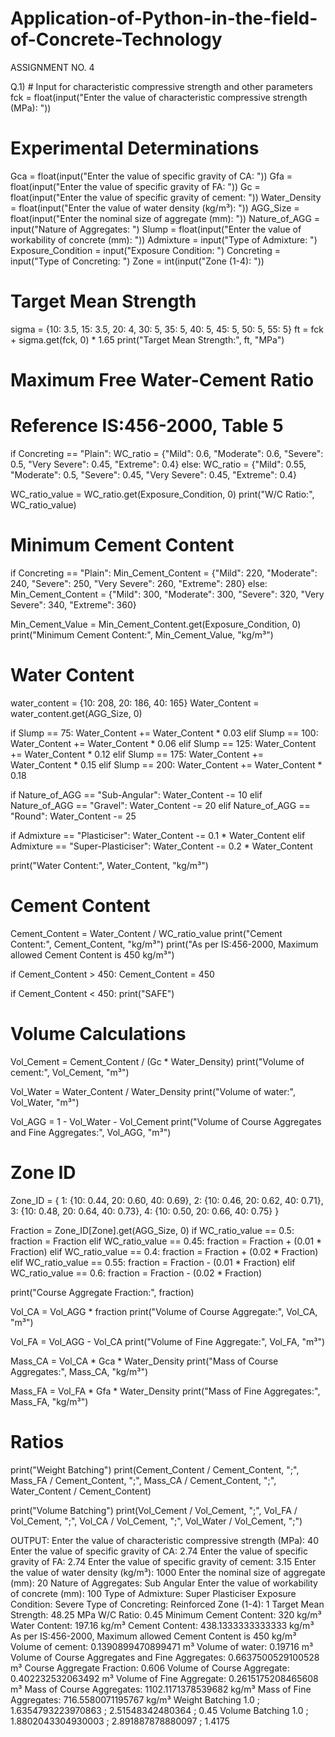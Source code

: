 # Application-of-Python-in-the-field-of-Concrete-Technology
ASSIGNMENT NO. 4

Q.1) # Input for characteristic compressive strength and other parameters
fck = float(input("Enter the value of characteristic compressive strength (MPa): "))

# Experimental Determinations
Gca = float(input("Enter the value of specific gravity of CA: "))
Gfa = float(input("Enter the value of specific gravity of FA: "))
Gc = float(input("Enter the value of specific gravity of cement: "))
Water_Density = float(input("Enter the value of water density (kg/m³): "))
AGG_Size = float(input("Enter the nominal size of aggregate (mm): "))
Nature_of_AGG = input("Nature of Aggregates: ")
Slump = float(input("Enter the value of workability of concrete (mm): "))
Admixture = input("Type of Admixture: ")
Exposure_Condition = input("Exposure Condition: ")
Concreting = input("Type of Concreting: ")
Zone = int(input("Zone (1-4): "))

# Target Mean Strength
sigma = {10: 3.5, 15: 3.5, 20: 4, 30: 5, 35: 5, 40: 5, 45: 5, 50: 5, 55: 5}
ft = fck + sigma.get(fck, 0) * 1.65
print("Target Mean Strength:", ft, "MPa")

# Maximum Free Water-Cement Ratio
# Reference IS:456-2000, Table 5
if Concreting == "Plain":
    WC_ratio = {"Mild": 0.6, "Moderate": 0.6, "Severe": 0.5, "Very Severe": 0.45, "Extreme": 0.4}
else:
    WC_ratio = {"Mild": 0.55, "Moderate": 0.5, "Severe": 0.45, "Very Severe": 0.45, "Extreme": 0.4}
    
WC_ratio_value = WC_ratio.get(Exposure_Condition, 0)
print("W/C Ratio:", WC_ratio_value)

# Minimum Cement Content
if Concreting == "Plain":
    Min_Cement_Content = {"Mild": 220, "Moderate": 240, "Severe": 250, "Very Severe": 260, "Extreme": 280}
else:
    Min_Cement_Content = {"Mild": 300, "Moderate": 300, "Severe": 320, "Very Severe": 340, "Extreme": 360}

Min_Cement_Value = Min_Cement_Content.get(Exposure_Condition, 0)
print("Minimum Cement Content:", Min_Cement_Value, "kg/m³")

# Water Content
water_content = {10: 208, 20: 186, 40: 165}
Water_Content = water_content.get(AGG_Size, 0)

if Slump == 75:
    Water_Content += Water_Content * 0.03
elif Slump == 100:
    Water_Content += Water_Content * 0.06
elif Slump == 125:
    Water_Content += Water_Content * 0.12
elif Slump == 175:
    Water_Content += Water_Content * 0.15
elif Slump == 200:
    Water_Content += Water_Content * 0.18

if Nature_of_AGG == "Sub-Angular":
    Water_Content -= 10
elif Nature_of_AGG == "Gravel":
    Water_Content -= 20
elif Nature_of_AGG == "Round":
    Water_Content -= 25

if Admixture == "Plasticiser":
    Water_Content -= 0.1 * Water_Content
elif Admixture == "Super-Plasticiser":
    Water_Content -= 0.2 * Water_Content

print("Water Content:", Water_Content, "kg/m³")

# Cement Content
Cement_Content = Water_Content / WC_ratio_value
print("Cement Content:", Cement_Content, "kg/m³")
print("As per IS:456-2000, Maximum allowed Cement Content is 450 kg/m³")

if Cement_Content > 450:
    Cement_Content = 450

if Cement_Content < 450:
    print("SAFE")

# Volume Calculations
Vol_Cement = Cement_Content / (Gc * Water_Density)
print("Volume of cement:", Vol_Cement, "m³")

Vol_Water = Water_Content / Water_Density
print("Volume of water:", Vol_Water, "m³")

Vol_AGG = 1 - Vol_Water - Vol_Cement
print("Volume of Course Aggregates and Fine Aggregates:", Vol_AGG, "m³")

# Zone ID
Zone_ID = {
    1: {10: 0.44, 20: 0.60, 40: 0.69},
    2: {10: 0.46, 20: 0.62, 40: 0.71},
    3: {10: 0.48, 20: 0.64, 40: 0.73},
    4: {10: 0.50, 20: 0.66, 40: 0.75}
}

Fraction = Zone_ID[Zone].get(AGG_Size, 0)
if WC_ratio_value == 0.5:
    fraction = Fraction
elif WC_ratio_value == 0.45:
    fraction = Fraction + (0.01 * Fraction)
elif WC_ratio_value == 0.4:
    fraction = Fraction + (0.02 * Fraction)
elif WC_ratio_value == 0.55:
    fraction = Fraction - (0.01 * Fraction)
elif WC_ratio_value == 0.6:
    fraction = Fraction - (0.02 * Fraction)

print("Course Aggregate Fraction:", fraction)

Vol_CA = Vol_AGG * fraction
print("Volume of Course Aggregate:", Vol_CA, "m³")

Vol_FA = Vol_AGG - Vol_CA
print("Volume of Fine Aggregate:", Vol_FA, "m³")

Mass_CA = Vol_CA * Gca * Water_Density
print("Mass of Course Aggregates:", Mass_CA, "kg/m³")

Mass_FA = Vol_FA * Gfa * Water_Density
print("Mass of Fine Aggregates:", Mass_FA, "kg/m³")

# Ratios
print("Weight Batching")
print(Cement_Content / Cement_Content, ";", Mass_FA / Cement_Content, ";", Mass_CA / Cement_Content, ";", Water_Content / Cement_Content)

print("Volume Batching")
print(Vol_Cement / Vol_Cement, ";", Vol_FA / Vol_Cement, ";", Vol_CA / Vol_Cement, ";", Vol_Water / Vol_Cement, ";")

OUTPUT:
Enter the value of characteristic compressive strength (MPa): 40
Enter the value of specific gravity of CA: 2.74
Enter the value of specific gravity of FA: 2.74
Enter the value of specific gravity of cement: 3.15
Enter the value of water density (kg/m³): 1000
Enter the nominal size of aggregate (mm): 20
Nature of Aggregates: Sub Angular
Enter the value of workability of concrete (mm): 100
Type of Admixture: Super Plasticiser
Exposure Condition: Severe
Type of Concreting: Reinforced
Zone (1-4): 1
Target Mean Strength: 48.25 MPa
W/C Ratio: 0.45
Minimum Cement Content: 320 kg/m³
Water Content: 197.16 kg/m³
Cement Content: 438.1333333333333 kg/m³
As per IS:456-2000, Maximum allowed Cement Content is 450 kg/m³
Volume of cement: 0.1390899470899471 m³
Volume of water: 0.19716 m³
Volume of Course Aggregates and Fine Aggregates: 0.6637500529100528 m³
Course Aggregate Fraction: 0.606
Volume of Course Aggregate: 0.402232532063492 m³
Volume of Fine Aggregate: 0.2615175208465608 m³
Mass of Course Aggregates: 1102.1171378539682 kg/m³
Mass of Fine Aggregates: 716.5580071195767 kg/m³
Weight Batching
1.0 ; 1.6354793223970863 ; 2.51548342480364 ; 0.45
Volume Batching
1.0 ; 1.8802043304930003 ; 2.891887878880097 ; 1.4175
